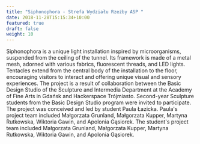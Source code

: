 ```yaml
---
title: "Siphonophora - Strefa Wydziału Rzeźby ASP "
date: 2018-11-28T15:15:34+10:00
featured: true
draft: false
weight: 10
---
```


Siphonophora is a unique light installation inspired by microorganisms, suspended from the ceiling of the tunnel. Its framework is made of a metal mesh, adorned with various fabrics, fluorescent threads, and LED lights. Tentacles extend from the central body of the installation to the floor, encouraging visitors to interact and offering unique visual and sensory experiences.
The project is a result of collaboration between the Basic Design Studio of the Sculpture and Intermedia Department at the Academy of Fine Arts in Gdańsk and Hackerspace Trójmiasto.
Second-year Sculpture students from the Basic Design Studio program were invited to participate.
The project was conceived and led by student Paula Łazicka.
Paula's project team included Małgorzata Grunland, Małgorzata Kupper, Martyna Rutkowska, Wiktoria Gawin, and Apolonia Gąsiorek.
The student's project team included Małgorzata Grunland, Małgorzata Kupper, Martyna Rutkowska, Wiktoria Gawin, and Apolonia Gąsiorek.